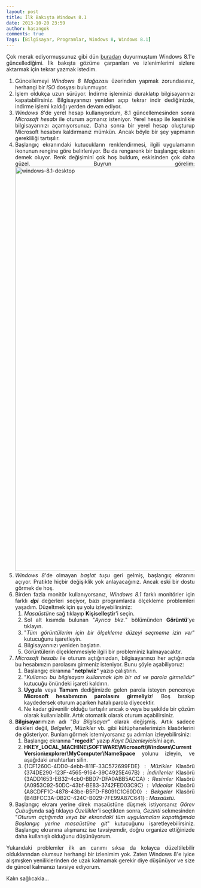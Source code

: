 ```yaml
---
layout: post
title: İlk Bakışta Windows 8.1
date: 2013-10-20 23:59
author: hasangok
comments: true
Tags: [Bilgisayar, Programlar, Windows 8, Windows 8.1]
---
```

<p style="text-align: justify;">Çok merak ediyormuşsunuz gibi dün <a title="Windows 8.1 Güncellemesi" href="http://www.hasangok.com.tr/403/windows-8-1-guncellemesi.html">buradan</a> duyurmuştum Windows 8.1'e güncellediğimi. İlk bakışta gözüme çarpanları ve izlenimlerimi sizlere aktarmak için tekrar yazmak istedim.</p>

<ol style="text-align: justify;">
	<li>Güncellemeyi <em>Windows 8 Mağazası</em> üzerinden yapmak zorundasınız, herhangi bir <em>ISO</em> dosyası bulunmuyor.</li>
	<li>İşlem oldukça uzun sürüyor. İndirme işleminizi duraklatıp bilgisayarınızı kapatabilirsiniz. Bilgisayarınızı yeniden açıp tekrar indir dediğinizde, indirme işlemi kaldığı yerden devam ediyor.</li>
	<li><em>Windows 8</em>'de yerel hesap kullanıyordum, 8.1 güncellemesinden sonra <em>Microsoft hesabı</em> ile oturum açmanız isteniyor. Yerel hesap ile kesinlikle bilgisayarınızı açamıyorsunuz. Daha sonra bir yerel hesap oluşturup Microsoft hesabını kaldırmanız mümkün. Ancak böyle bir şey yapmanın gerekliliği tartışılır.</li>
	<li>Başlangıç ekranındaki kutucukların renklendirmesi, ilgili uygulamanın ikonunun rengine göre belirleniyor. Bu da rengarenk bir başlangıç ekranı demek oluyor. Renk değişimini çok hoş buldum, eskisinden çok daha güzel. Buyrun görelim:
<a href="http://www.hasangok.com.tr/wp-content/uploads/2013/10/windows-8.1-desktop.png"><img class="aligncenter size-full wp-image-411" alt="windows-8.1-desktop" src="http://www.hasangok.com.tr/wp-content/uploads/2013/10/windows-8.1-desktop.png" width="1920" height="1080" /></a></li>
	<li><em>Windows 8</em>'de olmayan <em>başlat tuşu</em> geri gelmiş, başlangıç ekranını açıyor. Pratikte hiçbir değişiklik yok anlayacağınız. Ancak eski bir dostu görmek de hoş.</li>
	<li>Birden fazla monitör kullanıyorsanız, <em>Windows 8.1</em> farklı monitörler için farklı <strong><em>dpi</em></strong> değerleri seçiyor, bazı programlarda ölçekleme problemleri yaşadım. Düzeltmek için şu yolu izleyebilirsiniz:
<ol>
	<li><em>Masaüstü</em>ne sağ tıklayıp <strong>Kişiselleştir</strong>'i seçin.</li>
	<li>Sol alt kısımda bulunan "<em>Ayrıca bkz.</em>" bölümünden <strong>Görüntü</strong>'ye tıklayın.</li>
	<li>"<em>Tüm görüntülerim için bir ölçekleme düzeyi seçmeme izin ver</em>" kutucuğunu işaretleyin.</li>
	<li>Bilgisayarınızı yeniden başlatın.</li>
	<li>Görüntülerin ölçeklenmesiyle ilgili bir probleminiz kalmayacaktır.</li>
</ol>
</li>
	<li><em>Microsoft hesabı</em> ile oturum açtığınızdan, bilgisayarınızı her açtığınızda bu hesabınızın parolasını girmeniz isteniyor. Bunu şöyle aşabiliyoruz:
<ol>
	<li>Başlangıç ekranına "<strong>netplwiz</strong>" yazıp çalıştırın.</li>
	<li>"<em>Kullanıcı bu bilgisayarı kullanmak için bir ad ve parola girmelidir</em>" kutucuğu önündeki işareti kaldırın.</li>
	<li><strong>Uygula</strong> veya <strong>Tamam</strong> dediğimizde gelen parola isteyen pencereye <strong>Microsoft hesabımızın parolasını girmeliyiz</strong>! Boş bırakıp kaydedersek oturum açarken hatalı parola diyecektir.</li>
	<li>Ne kadar güvenilir olduğu tartışılır ancak o veya bu şekilde bir çözüm olarak kullanılabilir. Artık otomatik olarak oturum açabilirsiniz.</li>
</ol>
</li>
	<li><strong>Bilgisayar</strong>ımızın adı "<em>Bu Bilgisayar</em>" olarak değişmiş. Artık sadece diskleri değil, <em>Belgeler</em>, <em>Müzikler</em> vb. gibi kütüphanelerimizin klasörlerini de gösteriyor. Bunları görmek istemiyorsanız şu adımları izleyebilirsiniz:
<ol>
	<li>Başlangıç ekranına "<strong>regedit</strong>" yazıp <em>Kayıt Düzenleyicisi</em>ni açın.</li>
	<li><strong>HKEY_LOCAL_MACHINE\SOFTWARE\Microsoft\Windows\Current Version\explorer\MyComputer\NameSpace</strong> yolunu izleyin, ve aşağıdaki anahtarları silin.</li>
	<li>{1CF1260C-4DD0-4ebb-811F-33C572699FDE} : <em>Müzikler</em> Klasörü
{374DE290-123F-4565-9164-39C4925E467B} : <em>İndirilenler</em> Klasörü
{3ADD1653-EB32-4cb0-BBD7-DFA0ABB5ACCA} : <em>Resimler</em> Klasörü
{A0953C92-50DC-43bf-BE83-3742FED03C9C} : <em>Videolar</em> Klasörü
{A8CDFF1C-4878-43be-B5FD-F8091C1C60D0} : <em>Bekgeler</em> Klasörü
{B4BFCC3A-DB2C-424C-B029-7FE99A87C641} : <em>Masaüstü</em>.</li>
</ol>
</li>
	<li>Başlangıç ekranı yerine direk masaüstüne düşmek istiyorsanız <em>Görev Çubuğu</em>nda sağ tıklayıp <em>Özellikler</em>'i seçtikten sonra, <em>Gezinti</em> sekmesinden "<em>Oturum açtığımda veya bir ekrandaki tüm uygulamaları kapattığımda Başlangıç yerine masaüstüne git</em>" kutucuğunu işaretleyebilirsiniz. Başlangıç ekranına alışmanız ise tavsiyemdir, doğru organize ettiğinizde daha kullanışlı olduğunu düşünüyorum.</li>
</ol>
<p style="text-align: justify;">Yukarıdaki problemler ilk an canımı sıksa da kolayca düzeltilebilir olduklarından olumsuz herhangi bir izlenimim yok. Zaten Windows 8'e iyice alışmışken yeniliklerinden de uzak kalmamak gerekir diye düşünüyor ve size de güncel kalmanızı tavsiye ediyorum.</p>
<p style="text-align: justify;">Kalın sağlıcakla...</p>
